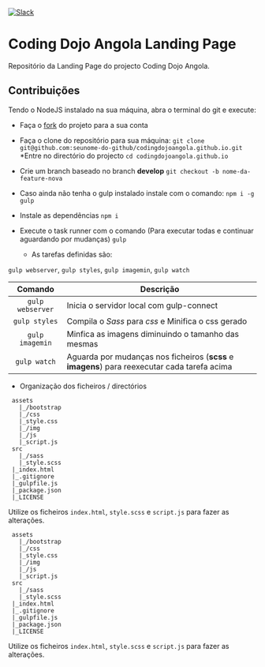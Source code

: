 [![Slack](https://img.shields.io/badge/Coding%20Dojo%20Angola-slack-blue.svg)](https://codingdojoangola.now.sh)

# Coding Dojo Angola Landing Page
Repositório da Landing Page do projecto Coding Dojo Angola.

## Contribuições

Tendo o NodeJS instalado na sua máquina, abra o terminal do git e execute:


* Faça o [fork](https://github.com/codingdojoangola/codingdojoangola.github.io/fork) do projeto para a sua conta
* Faça o clone do repositório para sua máquina:
  `git clone git@github.com:seunome-do-github/codingdojoangola.github.io.git`
*Entre no directório do projecto
  `cd codingdojoangola.github.io`
* Crie um branch baseado no branch **develop**
  `git checkout -b nome-da-feature-nova`

 * Caso ainda não tenha o gulp instalado instale com o comando:
  `npm i -g gulp`
 * Instale as dependẽncias
  `npm i`

* Execute o task runner com o comando (Para executar todas e continuar aguardando por mudanças)
  `gulp`

  - As tarefas definidas são:

 `gulp webserver`, `gulp styles`, `gulp imagemin`, `gulp watch`

 |Comando| Descrição|
 | :---: | --- |
 | `gulp webserver` | Inicia o servidor local com gulp-connect |
 | `gulp styles` | Compila o *Sass* para *css* e Minifica o css gerado |
 | `gulp imagemin` | Minfica as imagens diminuindo o tamanho das mesmas |
 | `gulp watch` | Aguarda por mudanças nos ficheiros (**scss** e **imagens**) para reexecutar cada tarefa acima |


* Organização dos ficheiros / directórios
>
```
 assets
   |_/bootstrap
   |_/css
   |_style.css
   |_/img
   |_/js
   |_script.js
 src
   |_/sass
   |_style.scss
 |_index.html
 |_.gitignore
 |_gulpfile.js
 |_package.json
 |_LICENSE
 ```

Utilize os ficheiros `index.html`, `style.scss` e `script.js` para fazer as alterações.
```
 assets
   |_/bootstrap
   |_/css
   |_style.css
   |_/img
   |_/js
   |_script.js
 src
   |_/sass
   |_style.scss
 |_index.html
 |_.gitignore
 |_gulpfile.js
 |_package.json
 |_LICENSE
 ```

Utilize os ficheiros `index.html`, `style.scss` e `script.js` para fazer as alterações.
